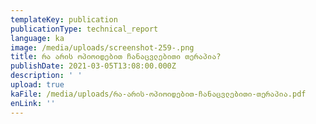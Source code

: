 ```yaml
---
templateKey: publication
publicationType: technical_report
language: ka
image: /media/uploads/screenshot-259-.png
title: რა არის ოპიოიდებით ჩანაცვლებითი თერაპია?
publishDate: 2021-03-05T13:08:00.000Z
description: ' '
upload: true
kaFile: /media/uploads/რა-არის-ოპიოიდებით-ჩანაცვლებითი-თერაპია.pdf
enLink: ''
---
```


